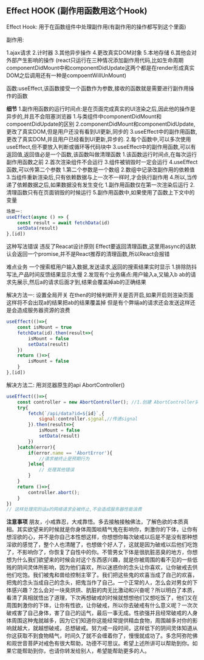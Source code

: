 ## Effect HOOK (副作用函数用这个Hook)

Effect Hook: 用于在函数组件中处理副作用(有副作用的操作都写到这个里面)

副作用:

1.ajax请求
2.计时器
3.其他异步操作
4.更改真实DOM对象
5.本地存储
6.其他会对外部产生影响的操作
(react只运行在三种情况添加副作用代码,比如生命周期componentDidMount中和componentDidUpdate这两个都是在render形成真实DOM之后调用还有一种是compoentWillUnMount)

函数:useEffect,该函数接受一个函数作为参数,接收的函数就是需要进行副作用操作的函数

**细节**
1.副作用函数的运行时间点:是在页面完成真实的UI渲染之后,因此他的操作是异步的,并且不会阻塞浏览器
    1.与类组件中componentDidMount和compoentDidUpdate的区别
    2.componentDidMount和componentDidUpdate,更改了真实DOM,但是用户还没有看到UI更新,同步的
    3.useEffect中的副作用函数,更改了真实DOM,并且用户已经看到UI更新,异步的.
2.每个函数中,可以多次使用useEffect,但不要放入判断或循环等代码块中
3.useEffect中的副作用函数,可以有返回值,返回值必是一个函数,该函数叫做清理函数
    1.该函数运行时间点,在每次运行副作用函数之前
    2.首次渲染组件不会运行
    3.组件被销毁时一定会运行
4.useEffect函数,可以传第二个参数
    1.第二个参数是一个数组
    2.数组中记录改副作用的依赖值
    3.当组件重新渲染后,只有依赖数据与上一次不一样时,才会执行副作用
    4.所以,当传递了依赖数据之后,如果数据没有发生变化
        1.副作用函数仅在第一次渲染后运行
        2.清理函数只有在页面销毁的时候运行
5.副作用函数中,如果使用了函数上下文中的变量

```js
场景一:
useEffect(async () => {
    const result = await fetchData(id)
    setData(result)
},[id])
```
这种写法错误
违反了Reacat设计原则
Effect要返回清理函数,这里用async的话默认会返回一个promise,并不是React推荐的清理函数,所以React会报错

难点业务
一个搜索框用户输入数据,发送请求,返回的搜索结果实时显示
1.排除防抖写法,产品时间反馈结果显示太慢
2.发现有个业务痛点:用户输入a,又输入b
ab的请求先展示,然后a的请求后面才到,结果会覆盖掉ab的正确结果

解决方法一:
设置全局开关
在then的时候判断开关是否开启,如果开启则渲染页面这样将不会出现a的结果把ab的结果覆盖掉
但是有个弊端a的请求还会发送这样还是会造成服务器资源的浪费
```js
useEffect(()=>{
    const isMount = true
    fetchData(id).then(result=>{
        isMount = false
        setData(result)
    })
    return ()=>{
        isMount = false
    }
},[id])
```

解决方法二:
用浏览器原生的api AbortController()
```js
useEffect(()=>{
    const controller = new AbortController(); //1.创建 AbortController实例
    try{
        fetch(`/api/data?id=${id}`,{
            signal:controller.sjgnal,//传递signal
        }).then(result=>{
            isMount = false
            setData(result)
        })
    }catch(error){
        if(error.name == 'AbortError'){
            //请求被终止是预期行为
        }else{
            // 处理其他错误
        }
    }
    return ()=>{
        controller.abort();
    }
})
// 这样处理完的话a的网络请求会被终止,不会造成服务器性能浪费
```























**注意事项**
朋友，小戒靠忍，大戒靠悟。多去接触接触佛法，了解色欲的本质真相。其实欲望来的时候就是你身体周围啖精气鬼在影响你，刺激你的下体，让你有想淫欲的心，并不是你自己本性想这样，你想想你每次破戒以后是不是没有那种想淫欲的感觉了，整个人也清醒了，也想做个好人了，这就是因为破戒以后他们吃饱了，不影响你了，你恢复了自性中的你。不管男女下体是很肮脏恶臭的地方，你想想为什么我们欲望来的时候会对这个东西感兴趣，就是你被周围的看不见的一些低贱的阴间灵体所影响，因为他们喜欢，所以迷惑你的念头让你喜欢，让你破戒去供他们吃饱。我们被鬼和兽给控制主宰了。我们把这些鬼的欢喜当成了自己的欢喜，把鬼的念头当成自己的念头，把鬼当作了自己。一个正常的人，怎么会对男女的下体感兴趣？怎么会对一块臭烘烘、肮脏的肉无比激动和兴奋呢？所以明白了本质，看清了真相就悟出了道理，下次再想破戒的时候就想想他们又想吃饭了，他们又在周围刺激你的下体，让你有性欲，让你破戒，所以你去破戒有什么意义呢？一次次破戒害了自己身体，害了自己的运气，最后一事无成。性欲强并且经常破戒的人身体周围这种鬼就越多，因为它们知道你这能经常提供精血食物，周围越多对你的影响就越大，就越想破戒，总想破戒。努力戒一段时间，这样低下的阴间灵体知道从你这获取不到食物精气，时间久了就不会缠着你了，慢慢就成功了。多念阿弥陀佛和观世音菩萨对戒色有很大帮助，功德不可思议。希望上述所讲可以帮助到你。如果它能帮助到你，也请你转发给别人，希望能帮助更多的人。





